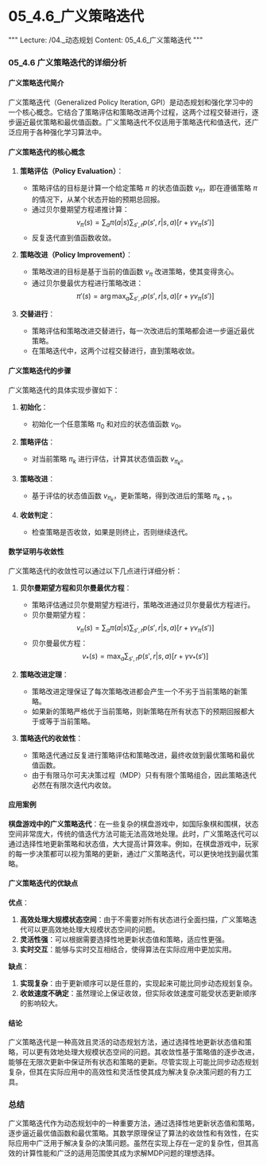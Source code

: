 # 05_4.6_广义策略迭代

"""
Lecture: /04._动态规划
Content: 05_4.6_广义策略迭代
"""

### 05_4.6 广义策略迭代的详细分析

#### 广义策略迭代简介

广义策略迭代（Generalized Policy Iteration, GPI）是动态规划和强化学习中的一个核心概念。它结合了策略评估和策略改进两个过程，这两个过程交替进行，逐步逼近最优策略和最优值函数。广义策略迭代不仅适用于策略迭代和值迭代，还广泛应用于各种强化学习算法中。

#### 广义策略迭代的核心概念

1. **策略评估（Policy Evaluation）**：
   - 策略评估的目标是计算一个给定策略 $\pi$ 的状态值函数 $v_\pi$，即在遵循策略 $\pi$ 的情况下，从某个状态开始的预期总回报。
   - 通过贝尔曼期望方程递推计算：
     $$
     v_\pi(s) = \sum_{a} \pi(a|s) \sum_{s', r} p(s', r|s, a) [r + \gamma v_\pi(s')]
     $$
   - 反复迭代直到值函数收敛。

2. **策略改进（Policy Improvement）**：
   - 策略改进的目标是基于当前的值函数 $v_\pi$ 改进策略，使其变得贪心。
   - 通过贝尔曼最优方程进行策略改进：
     $$
     \pi'(s) = \arg\max_a \sum_{s', r} p(s', r|s, a) [r + \gamma v_\pi(s')]
     $$

3. **交替进行**：
   - 策略评估和策略改进交替进行，每一次改进后的策略都会进一步逼近最优策略。
   - 在策略迭代中，这两个过程交替进行，直到策略收敛。

#### 广义策略迭代的步骤

广义策略迭代的具体实现步骤如下：

1. **初始化**：
   - 初始化一个任意策略 $\pi_0$ 和对应的状态值函数 $v_0$。

2. **策略评估**：
   - 对当前策略 $\pi_k$ 进行评估，计算其状态值函数 $v_{\pi_k}$。

3. **策略改进**：
   - 基于评估的状态值函数 $v_{\pi_k}$，更新策略，得到改进后的策略 $\pi_{k+1}$。

4. **收敛判定**：
   - 检查策略是否收敛，如果是则终止，否则继续迭代。

#### 数学证明与收敛性

广义策略迭代的收敛性可以通过以下几点进行详细分析：

1. **贝尔曼期望方程和贝尔曼最优方程**：
   - 策略评估通过贝尔曼期望方程进行，策略改进通过贝尔曼最优方程进行。
   - 贝尔曼期望方程：
     $$
     v_\pi(s) = \sum_{a} \pi(a|s) \sum_{s', r} p(s', r|s, a) [r + \gamma v_\pi(s')]
     $$
   - 贝尔曼最优方程：
     $$
     v_*(s) = \max_a \sum_{s', r} p(s', r|s, a) [r + \gamma v_*(s')]
     $$

2. **策略改进定理**：
   - 策略改进定理保证了每次策略改进都会产生一个不劣于当前策略的新策略。
   - 如果新的策略严格优于当前策略，则新策略在所有状态下的预期回报都大于或等于当前策略。

3. **策略迭代的收敛性**：
   - 策略迭代通过反复进行策略评估和策略改进，最终收敛到最优策略和最优值函数。
   - 由于有限马尔可夫决策过程（MDP）只有有限个策略组合，因此策略迭代必然在有限次迭代内收敛。

#### 应用案例

**棋盘游戏中的广义策略迭代**：在一些复杂的棋盘游戏中，如国际象棋和围棋，状态空间非常庞大，传统的值迭代方法可能无法高效地处理。此时，广义策略迭代可以通过选择性地更新策略和状态值，大大提高计算效率。例如，在棋盘游戏中，玩家的每一步决策都可以视为策略的更新，通过广义策略迭代，可以更快地找到最优策略。

#### 广义策略迭代的优缺点

**优点**：
1. **高效处理大规模状态空间**：由于不需要对所有状态进行全面扫描，广义策略迭代可以更高效地处理大规模状态空间的问题。
2. **灵活性强**：可以根据需要选择性地更新状态值和策略，适应性更强。
3. **实时交互**：能够与实时交互相结合，使得算法在实际应用中更加实用。

**缺点**：
1. **实现复杂**：由于更新顺序可以是任意的，实现起来可能比同步动态规划复杂。
2. **收敛速度不确定**：虽然理论上保证收敛，但实际收敛速度可能受状态更新顺序的影响较大。

#### 结论

广义策略迭代是一种高效且灵活的动态规划方法，通过选择性地更新状态值和策略，可以更有效地处理大规模状态空间的问题。其收敛性基于策略值的逐步改进，能够在无限次更新中保证所有状态和策略的更新。尽管实现上可能比同步动态规划复杂，但其在实际应用中的高效性和灵活性使其成为解决复杂决策问题的有力工具。

### 总结

广义策略迭代作为动态规划中的一种重要方法，通过选择性地更新状态值和策略，逐步逼近最优值函数和最优策略。其数学原理保证了算法的收敛性和有效性，在实际应用中广泛用于解决复杂的决策问题。虽然在实现上存在一定的复杂性，但其高效的计算性能和广泛的适用范围使其成为求解MDP问题的理想选择。

